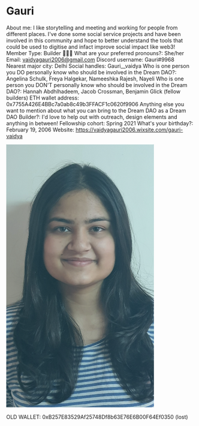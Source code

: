 # Gauri

About me: I like storytelling and meeting and working for people from different places. I've done some social service projects and have been involved in this community and hope to better understand the tools that could be used to digitise and infact improve social impact like web3!
Member Type: Builder 👷🏾‍♀️
What are your preferred pronouns?: She/her
Email: vaidyagauri2006@gmail.com
Discord username: Gauri#9968
Nearest major city: Delhi
Social handles: Gauri__vaidya
Who is one person you DO personally know who should be involved in the Dream DAO?: Angelina Schulk, Freya Halgekar, Nameeshka Rajesh, Nayeli
Who is one person you DON'T personally know who should be involved in the Dream DAO?: Hannah Abdhlhadeem, Jacob Crossman, Benjamin Glick (fellow builders)
ETH wallet address: 0x7755A426E4BBc7a0ab8c49b3FFACF1c0620f9906
Anything else you want to mention about what you can bring to the Dream DAO as a Dream DAO Builder?: I'd love to help out with outreach, design elements and anything in between!
Fellowship cohort: Spring 2021
What's your birthday?: February 19, 2006
Website: https://vaidyagauri2006.wixsite.com/gauri-vaidya

![Screenshot 2022-01-10 at 16-31-38 Notion – The all-in-one workspace for your notes, tasks, wikis, and databases .png](Gauri%20cb45f3c220a0487f83fa508c30e13581/Screenshot_2022-01-10_at_16-31-38_Notion__The_all-in-one_workspace_for_your_notes_tasks_wikis_and_databases_.png)

OLD WALLET: 0xB257E83529Af25748Df8b63E76E6B00F64Ef0350 (lost)